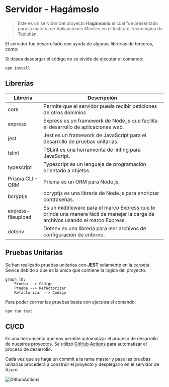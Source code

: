 #   Servidor - Hagámoslo
>  Este es un servidor del proyecto **Hagámoslo** el cual fue presentado para la materia de Aplicaciones Móviles en el Instituto Tecnológico de Teziutlán.

El servidor fue desarrollado con ayuda de algunas librerías de terceros, como:

Si desea descargar el código no se olvide de ejecutar el comando:

    npm install

## Librerías

| Librería     | Descripción  |
| -----------  | ----------- |
| cors      |   Permite que el servidor pueda recibir peticiones de otros dominios |
| express   |   Express es un framework de Node.js que facilita el desarrollo de aplicaciones web. |
| jest      |   Jest es un framework de JavaScript para el desarrollo de pruebas unitarias. |
| tslint    |   TSLint es una herramienta de linting para JavaScript. |
| typescript|   Typescript es un lenguaje de programación orientado a objetos. |
| Prisma CLI - ORM | Prisma es un ORM para Node.js. |
| bcryptjs  |   bcryptjs es una librería de Node.js para encriptar contraseñas. |
| express-fileupload | Es un middleware para el marco Express que le brinda una manera fácil de manejar la carga de archivos usando el marco Express. |
| dotenv |   Dotenv es una librería para leer archivos de configuración de entorno. |

## Pruebas Unitarias

Se han realizado pruebas unitarias con **JEST** solamente en la carpeta Sevice debido a que es la única que contiene la lógica del proyecto.

```mermaid
graph TD;
    Prueba --> Código
    Prueba --> Refactorizar
    Refactorizar --> Código
```

Para poder corrrer las pruebas basta con ejecutra el comando:

    npm run test

## CI/CD
Es una herramienta que nos permite automatizar el proceso de desarrollo de nuestros proyectos.
Se utilizó [GitHub Actions](https://docs.github.com/en/actions) para automatizar el proceso de desarrollo.

Cada vez que se haga un commit a la rama master y pase las pruebas unitarias procederá a construir el proyecto y desplegarlo en el servidor de Azure.

![GithubActions](https://docs.microsoft.com/es-mx/azure/architecture/solution-ideas/media/devsecops-in-github-data-flow.png)





